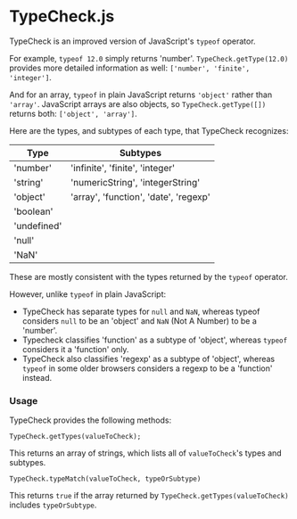 # TypeCheck.js

TypeCheck is an improved version of JavaScript's `typeof` operator. 

For example, `typeof 12.0` simply returns 'number'. `TypeCheck.getType(12.0)` provides more detailed information as well: `['number', 'finite', 'integer']`.

And for an array, `typeof` in plain JavaScript returns `'object'` rather than `'array'`. JavaScript arrays are also objects, so `TypeCheck.getType([])` returns both: `['object', 'array']`.

Here are the types, and subtypes of each type, that TypeCheck recognizes:

| Type        | Subtypes                              |
|-------------|---------------------------------------|
| 'number'    | 'infinite', 'finite', 'integer'       |
| 'string'    | 'numericString', 'integerString'      |
| 'object'    | 'array', 'function', 'date', 'regexp' |
| 'boolean'   |                                       |
| 'undefined' |                                       |
| 'null'      |                                       |
| 'NaN'       |                                       |

These are mostly consistent with the types returned by the `typeof` operator.

However, unlike `typeof` in plain JavaScript:

- TypeCheck has separate types for `null` and `NaN`, whereas typeof considers `null` to be an 'object' and `NaN` (Not A Number) to be a 'number'.
- Typecheck classifies 'function' as a subtype of 'object', whereas `typeof` considers it a 'function' only.
- TypeCheck also classifies 'regexp' as a subtype of 'object', whereas `typeof` in some older browsers considers a regexp to be a 'function' instead.

### Usage

TypeCheck provides the following methods:

```
TypeCheck.getTypes(valueToCheck);
```

This returns an array of strings, which lists all of `valueToCheck`'s types and subtypes.

```
TypeCheck.typeMatch(valueToCheck, typeOrSubtype)
```

This returns `true` if the array returned by `TypeCheck.getTypes(valueToCheck)` includes `typeOrSubtype`.
